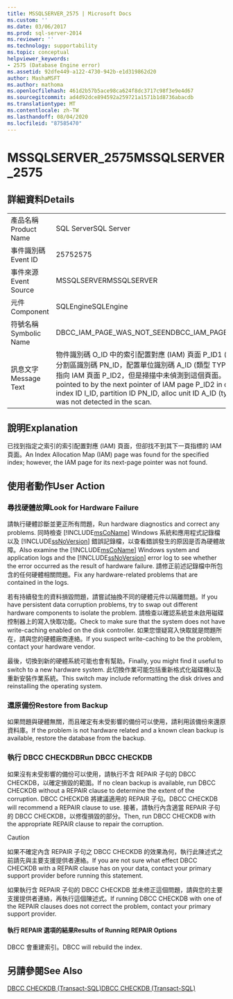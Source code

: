 ```yaml
---
title: MSSQLSERVER_2575 | Microsoft Docs
ms.custom: ''
ms.date: 03/06/2017
ms.prod: sql-server-2014
ms.reviewer: ''
ms.technology: supportability
ms.topic: conceptual
helpviewer_keywords:
- 2575 (Database Engine error)
ms.assetid: 92dfe449-a122-4730-942b-e1d319862d20
author: MashaMSFT
ms.author: mathoma
ms.openlocfilehash: 461d2b57b5ace98ca624f8dc3717c98f3e9e4d67
ms.sourcegitcommit: ad4d92dce894592a259721a1571b1d8736abacdb
ms.translationtype: MT
ms.contentlocale: zh-TW
ms.lasthandoff: 08/04/2020
ms.locfileid: "87585470"
---
```

# <a name="mssqlserver_2575"></a><span data-ttu-id="84db5-102">MSSQLSERVER_2575</span><span class="sxs-lookup"><span data-stu-id="84db5-102">MSSQLSERVER_2575</span></span>
    
## <a name="details"></a><span data-ttu-id="84db5-103">詳細資料</span><span class="sxs-lookup"><span data-stu-id="84db5-103">Details</span></span>  
  
|||  
|-|-|  
|<span data-ttu-id="84db5-104">產品名稱</span><span class="sxs-lookup"><span data-stu-id="84db5-104">Product Name</span></span>|<span data-ttu-id="84db5-105">SQL Server</span><span class="sxs-lookup"><span data-stu-id="84db5-105">SQL Server</span></span>|  
|<span data-ttu-id="84db5-106">事件識別碼</span><span class="sxs-lookup"><span data-stu-id="84db5-106">Event ID</span></span>|<span data-ttu-id="84db5-107">2575</span><span class="sxs-lookup"><span data-stu-id="84db5-107">2575</span></span>|  
|<span data-ttu-id="84db5-108">事件來源</span><span class="sxs-lookup"><span data-stu-id="84db5-108">Event Source</span></span>|<span data-ttu-id="84db5-109">MSSQLSERVER</span><span class="sxs-lookup"><span data-stu-id="84db5-109">MSSQLSERVER</span></span>|  
|<span data-ttu-id="84db5-110">元件</span><span class="sxs-lookup"><span data-stu-id="84db5-110">Component</span></span>|<span data-ttu-id="84db5-111">SQLEngine</span><span class="sxs-lookup"><span data-stu-id="84db5-111">SQLEngine</span></span>|  
|<span data-ttu-id="84db5-112">符號名稱</span><span class="sxs-lookup"><span data-stu-id="84db5-112">Symbolic Name</span></span>|<span data-ttu-id="84db5-113">DBCC_IAM_PAGE_WAS_NOT_SEEN</span><span class="sxs-lookup"><span data-stu-id="84db5-113">DBCC_IAM_PAGE_WAS_NOT_SEEN</span></span>|  
|<span data-ttu-id="84db5-114">訊息文字</span><span class="sxs-lookup"><span data-stu-id="84db5-114">Message Text</span></span>|<span data-ttu-id="84db5-115">物件識別碼 O_ID 中的索引配置對應 (IAM) 頁面 P_ID1 (索引識別碼 I_ID，分割區識別碼 PN_ID，配置單位識別碼 A_ID (類型 TYPE)) 的下一個指標指向 IAM 頁面 P_ID2，但是掃描中未偵測到這個頁面。</span><span class="sxs-lookup"><span data-stu-id="84db5-115">IAM page P_ID1 is pointed to by the next pointer of IAM page P_ID2 in object ID O_ID, index ID I_ID, partition ID PN_ID, alloc unit ID A_ID (type TYPE) but was not detected in the scan.</span></span>|  
  
## <a name="explanation"></a><span data-ttu-id="84db5-116">說明</span><span class="sxs-lookup"><span data-stu-id="84db5-116">Explanation</span></span>  
 <span data-ttu-id="84db5-117">已找到指定之索引的索引配置對應 (IAM) 頁面，但卻找不到其下一頁指標的 IAM 頁面。</span><span class="sxs-lookup"><span data-stu-id="84db5-117">An Index Allocation Map (IAM) page was found for the specified index; however, the IAM page for its next-page pointer was not found.</span></span>  
  
## <a name="user-action"></a><span data-ttu-id="84db5-118">使用者動作</span><span class="sxs-lookup"><span data-stu-id="84db5-118">User Action</span></span>  
  
### <a name="look-for-hardware-failure"></a><span data-ttu-id="84db5-119">尋找硬體故障</span><span class="sxs-lookup"><span data-stu-id="84db5-119">Look for Hardware Failure</span></span>  
 <span data-ttu-id="84db5-120">請執行硬體診斷並更正所有問題，</span><span class="sxs-lookup"><span data-stu-id="84db5-120">Run hardware diagnostics and correct any problems.</span></span> <span data-ttu-id="84db5-121">同時檢查 [!INCLUDE[msCoName](../../includes/msconame-md.md)] Windows 系統和應用程式記錄檔以及 [!INCLUDE[ssNoVersion](../../includes/ssnoversion-md.md)] 錯誤記錄檔，以查看錯誤發生的原因是否為硬體故障。</span><span class="sxs-lookup"><span data-stu-id="84db5-121">Also examine the [!INCLUDE[msCoName](../../includes/msconame-md.md)] Windows system and application logs and the [!INCLUDE[ssNoVersion](../../includes/ssnoversion-md.md)] error log to see whether the error occurred as the result of hardware failure.</span></span> <span data-ttu-id="84db5-122">請修正前述記錄檔中所包含的任何硬體相關問題。</span><span class="sxs-lookup"><span data-stu-id="84db5-122">Fix any hardware-related problems that are contained in the logs.</span></span>  
  
 <span data-ttu-id="84db5-123">若有持續發生的資料損毀問題，請嘗試抽換不同的硬體元件以隔離問題。</span><span class="sxs-lookup"><span data-stu-id="84db5-123">If you have persistent data corruption problems, try to swap out different hardware components to isolate the problem.</span></span> <span data-ttu-id="84db5-124">請檢查以確認系統並未啟用磁碟控制器上的寫入快取功能。</span><span class="sxs-lookup"><span data-stu-id="84db5-124">Check to make sure that the system does not have write-caching enabled on the disk controller.</span></span> <span data-ttu-id="84db5-125">如果您懷疑寫入快取就是問題所在，請與您的硬體廠商連絡。</span><span class="sxs-lookup"><span data-stu-id="84db5-125">If you suspect write-caching to be the problem, contact your hardware vendor.</span></span>  
  
 <span data-ttu-id="84db5-126">最後，切換到新的硬體系統可能也會有幫助。</span><span class="sxs-lookup"><span data-stu-id="84db5-126">Finally, you might find it useful to switch to a new hardware system.</span></span> <span data-ttu-id="84db5-127">此切換作業可能包括重新格式化磁碟機以及重新安裝作業系統。</span><span class="sxs-lookup"><span data-stu-id="84db5-127">This switch may include reformatting the disk drives and reinstalling the operating system.</span></span>  
  
### <a name="restore-from-backup"></a><span data-ttu-id="84db5-128">還原備份</span><span class="sxs-lookup"><span data-stu-id="84db5-128">Restore from Backup</span></span>  
 <span data-ttu-id="84db5-129">如果問題與硬體無關，而且確定有未受影響的備份可以使用，請利用該備份來還原資料庫。</span><span class="sxs-lookup"><span data-stu-id="84db5-129">If the problem is not hardware related and a known clean backup is available, restore the database from the backup.</span></span>  
  
### <a name="run-dbcc-checkdb"></a><span data-ttu-id="84db5-130">執行 DBCC CHECKDB</span><span class="sxs-lookup"><span data-stu-id="84db5-130">Run DBCC CHECKDB</span></span>  
 <span data-ttu-id="84db5-131">如果沒有未受影響的備份可以使用，請執行不含 REPAIR 子句的 DBCC CHECKDB，以確定損毀的範圍。</span><span class="sxs-lookup"><span data-stu-id="84db5-131">If no clean backup is available, run DBCC CHECKDB without a REPAIR clause to determine the extent of the corruption.</span></span> <span data-ttu-id="84db5-132">DBCC CHECKDB 將建議適用的 REPAIR 子句。</span><span class="sxs-lookup"><span data-stu-id="84db5-132">DBCC CHECKDB will recommend a REPAIR clause to use.</span></span> <span data-ttu-id="84db5-133">接著，請執行內含適當 REPAIR 子句的 DBCC CHECKDB，以修復損毀的部分。</span><span class="sxs-lookup"><span data-stu-id="84db5-133">Then, run DBCC CHECKDB with the appropriate REPAIR clause to repair the corruption.</span></span>  
  
> [!CAUTION]  
>  <span data-ttu-id="84db5-134">如果不確定內含 REPAIR 子句之 DBCC CHECKDB 的效果為何，執行此陳述式之前請先與主要支援提供者連絡。</span><span class="sxs-lookup"><span data-stu-id="84db5-134">If you are not sure what effect DBCC CHECKDB with a REPAIR clause has on your data, contact your primary support provider before running this statement.</span></span>  
  
 <span data-ttu-id="84db5-135">如果執行含 REPAIR 子句的 DBCC CHECKDB 並未修正這個問題，請與您的主要支援提供者連絡，再執行這個陳述式。</span><span class="sxs-lookup"><span data-stu-id="84db5-135">If running DBCC CHECKDB with one of the REPAIR clauses does not correct the problem, contact your primary support provider.</span></span>  
  
#### <a name="results-of-running-repair-options"></a><span data-ttu-id="84db5-136">執行 REPAIR 選項的結果</span><span class="sxs-lookup"><span data-stu-id="84db5-136">Results of Running REPAIR Options</span></span>  
 <span data-ttu-id="84db5-137">DBCC 會重建索引。</span><span class="sxs-lookup"><span data-stu-id="84db5-137">DBCC will rebuild the index.</span></span>  
  
## <a name="see-also"></a><span data-ttu-id="84db5-138">另請參閱</span><span class="sxs-lookup"><span data-stu-id="84db5-138">See Also</span></span>  
 [<span data-ttu-id="84db5-139">DBCC CHECKDB &#40;Transact-SQL&#41;</span><span class="sxs-lookup"><span data-stu-id="84db5-139">DBCC CHECKDB &#40;Transact-SQL&#41;</span></span>](/sql/t-sql/database-console-commands/dbcc-checkdb-transact-sql)  
  
  
